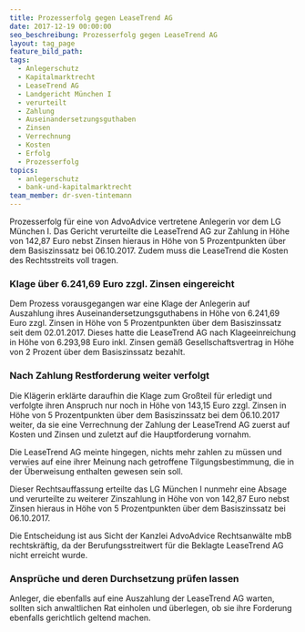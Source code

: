 ```yaml
---
title: Prozesserfolg gegen LeaseTrend AG
date: 2017-12-19 00:00:00
seo_beschreibung: Prozesserfolg gegen LeaseTrend AG
layout: tag_page
feature_bild_path:
tags:
  - Anlegerschutz
  - Kapitalmarktrecht
  - LeaseTrend AG
  - Landgericht München I
  - verurteilt
  - Zahlung
  - Auseinandersetzungsguthaben
  - Zinsen
  - Verrechnung
  - Kosten
  - Erfolg
  - Prozesserfolg
topics:
  - anlegerschutz
  - bank-und-kapitalmarktrecht
team_member: dr-sven-tintemann
---
```



Prozesserfolg f&uuml;r eine von AdvoAdvice vertretene Anlegerin vor dem LG M&uuml;nchen I. Das Gericht verurteilte die LeaseTrend AG zur Zahlung in H&ouml;he von 142,87 Euro nebst Zinsen hieraus in H&ouml;he von 5 Prozentpunkten &uuml;ber dem Basiszinssatz bei 06.10.2017. Zudem muss die LeaseTrend die Kosten des Rechtsstreits voll tragen.&nbsp;

### Klage &uuml;ber 6.241,69 Euro zzgl. Zinsen eingereicht

Dem Prozess vorausgegangen war eine Klage der Anlegerin auf Auszahlung ihres Auseinandersetzungsguthabens in H&ouml;he von 6.241,69 Euro zzgl. Zinsen in H&ouml;he von 5 Prozentpunkten &uuml;ber dem Basiszinssatz seit dem 02.01.2017. Dieses hatte die LeaseTrend AG nach Klageeinreichung in H&ouml;he von 6.293,98 Euro inkl. Zinsen gem&auml;&szlig; Gesellschaftsvertrag in H&ouml;he von 2 Prozent &uuml;ber dem Basiszinssatz bezahlt.

### Nach Zahlung Restforderung weiter verfolgt

Die Kl&auml;gerin erkl&auml;rte daraufhin die Klage zum Gro&szlig;teil f&uuml;r erledigt und verfolgte ihren Anspruch nur noch in H&ouml;he von 143,15 Euro zzgl. Zinsen in H&ouml;he von 5 Prozentpunkten &uuml;ber dem Basiszinssatz bei dem 06.10.2017 weiter, da sie eine Verrechnung der Zahlung der LeaseTrend AG zuerst auf Kosten und Zinsen und zuletzt auf die Hauptforderung vornahm.&nbsp;

Die LeaseTrend AG meinte hingegen, nichts mehr zahlen zu m&uuml;ssen und verwies auf eine ihrer Meinung nach getroffene Tilgungsbestimmung, die in der &Uuml;berweisung enthalten gewesen sein soll.&nbsp;

Dieser Rechtsauffassung erteilte das LG M&uuml;nchen I nunmehr eine Absage und verurteilte zu weiterer Zinszahlung in H&ouml;he von von 142,87 Euro nebst Zinsen hieraus in H&ouml;he von 5 Prozentpunkten &uuml;ber dem Basiszinssatz bei 06.10.2017.&nbsp;

Die Entscheidung ist aus Sicht der Kanzlei AdvoAdvice Rechtsanw&auml;lte mbB rechtskr&auml;ftig, da der Berufungsstreitwert f&uuml;r die Beklagte LeaseTrend AG nicht erreicht wurde.&nbsp;

### Anspr&uuml;che und deren Durchsetzung pr&uuml;fen lassen

Anleger, die ebenfalls auf eine Auszahlung der LeaseTrend AG warten, sollten sich anwaltlichen Rat einholen und &uuml;berlegen, ob sie ihre Forderung ebenfalls gerichtlich geltend machen.&nbsp;